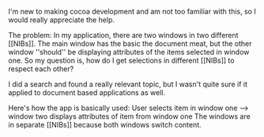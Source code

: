 I'm new to making cocoa development and am not too familiar with this, so I would really appreciate the help.

The problem:
In my application, there are two windows in two different [[NIBs]]. The main window has the basic the document meat, but the other window ''should'' be displaying attributes of the items selected in window one. So my question is, how do I get selections in different [[NIBs]] to respect each other?

I did a search and found a really relevant topic, but I wasn't quite sure if it applied to document based applications as well.

Here's how the app is basically used:
User selects item in window one --> window two displays attributes of item from window one
The windows are in separate [[NIBs]] because both windows switch content.